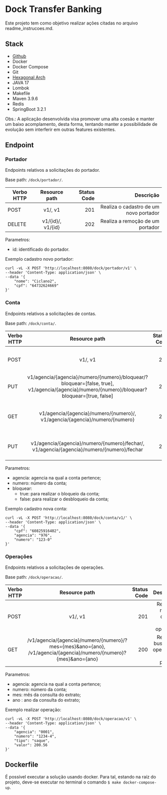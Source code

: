 # Dock Transfer Banking

Este projeto tem como objetivo realizar ações citadas no arquivo readme_instrucoes.md.

## Stack

* [Github](https://github.com/MaironCosta/dock-transfer-banking)
* Docker
* Docker Compose
* Git
* [Hexagonal Arch](https://dzone.com/articles/hexagonal-architecture-what-is-it-and-how-does-it)
* JAVA 17
* Lombok
* Makefile
* Maven 3.9.6
* Redis
* SpringBoot 3.2.1

Obs.: A aplicação desenvolvida visa promover uma alta coesão e manter um baixo acomplamento,
desta forma, tentando manter a possibilidade de evolução sem interferir em outras features
existentes.

## Endpoint

### Portador

Endpoints relativos a solicitações do portador.

Base path: `/dock/portador/`.

| Verbo HTTP  |          Resource path           | Status Code |                              Descrição |
|-------------|:--------------------------------:|------------:|---------------------------------------:|
| POST        |             v1/, v1              |         201 | Realiza o cadastro de um novo portador |
| DELETE      |        v1/{id}/, v1/{id}         |         202 |       Realiza a remoção de um portador | 

Parametros:

* id: identificado do portador.

Exemplo cadastro novo portador:

``` 
curl -vL -X POST 'http://localhost:8080/dock/portador/v1' \
--header 'Content-Type: application/json' \
--data '{
    "nome": "Ciclano2",
    "cpf": "64732624669"
}'
```

### Conta

Endpoints relativos a solicitações de contas.

Base path: `/dock/conta/`.

| Verbo HTTP |                                                                   Resource path                                                                   | Status Code |                                         Descrição |
|------------|:-------------------------------------------------------------------------------------------------------------------------------------------------:|------------:|--------------------------------------------------:|
| POST       |                                                                     v1\/, v1                                                                      |         201 |              Realiza o cadastro de uma nova conta |
| PUT        | v1/agencia/{agencia}/numero/{numero}/bloquear/?bloquear=[false, true], </br> v1/agencia/{agencia}/numero/{numero}/bloquear?bloquear=[true, false] |         202 |                   Realiza o bloqueio de uma conta |
| GET        |                                 v1/agencia/{agencia}/numero/{numero}/, </br> v1/agencia/{agencia}/numero/{numero}                                 |         200 | Realiza a busca de uma conta por número e agência |
| PUT        |                          v1/agencia/{agencia}/numero/{numero}/fechar/, </br> v1/agencia/{agencia}/numero/{numero}/fechar                          |         202 |                 Realiza o fechamendo de uma conta |

Parametros:

* agencia: agencia na qual a conta pertence;
* numero: número da conta;
* bloquear: 
  * true: para realizar o bloqueio da conta;
  * false: para realizar o desbloqueio da conta;

Exemplo cadastro nova conta:

``` 
curl -vL -X POST 'http://localhost:8080/dock/conta/v1/' \
--header 'Content-Type: application/json' \
--data '{
    "cpf": "60825916402",
    "agencia": "976",
    "numero": "123-0"
}'
```

### Operações

Endpoints relativos a solicitações de operações.

Base path: `/dock/operacao/`.

| Verbo HTTP |                                                      Resource path                                                       | Status Code |                                 Descrição |
|------------|:------------------------------------------------------------------------------------------------------------------------:|------------:|------------------------------------------:|
| POST       |                                                         v1/, v1                                                          |         201 |   Realiza o registro de uma nova operação |
| GET        | /v1/agencia/{agencia}/numero/{numero}/?mes={mes}&ano={ano}, </br> /v1/agencia/{agencia}/numero/{numero}?{mes}&ano={ano}  |         200 | Realiza a busca das operações por período |

Parametros:

* agencia: agencia na qual a conta pertence;
* numero: número da conta;
* mes: mês da consulta do extrato;
* ano : ano da consulta do extrato;

Exemplo realizar operação:

``` 
curl -vL -X POST 'http://localhost:8080/dock/operacao/v1' \
--header 'Content-Type: application/json' \
--data '{
    "agencia": "0001",
    "numero": "1234-4",
    "tipo": "saque",
    "valor": 200.56
}'
```

## Dockerfile

É possível executar a solução usando docker. Para tal, estando na raíz do projeto, 
deve-se executar no terminal o comando `$ make docker-compose-up`.
